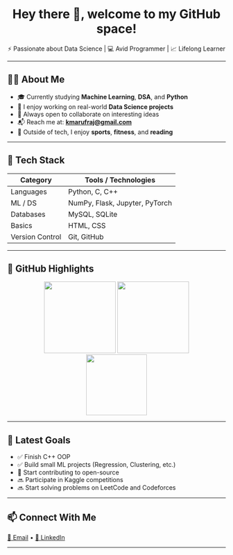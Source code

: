 <h1 align="center">Hey there 👋, welcome to my GitHub space!</h1>

<p align="center">⚡ Passionate about Data Science | 💻 Avid Programmer | 📈 Lifelong Learner</p>

---

## 👨‍💻 About Me

- 🎓 Currently studying **Machine Learning**, **DSA**, and **Python**  
- 🔭 I enjoy working on real-world **Data Science projects**  
- 🤝 Always open to collaborate on interesting ideas  
- 📬 Reach me at: **kmarufraj@gmail.com**  
- 🏅 Outside of tech, I enjoy **sports**, **fitness**, and **reading**

---

## 🧰 Tech Stack

| Category        | Tools / Technologies                      |
|----------------|--------------------------------------------|
| Languages      | Python, C, C++                             |
| ML / DS        | NumPy, Flask, Jupyter, PyTorch             |
| Databases      | MySQL, SQLite                              |
| Basics         | HTML, CSS                                  |
| Version Control| Git, GitHub                                |

---

## 🚀 GitHub Highlights

<p align="center">
  <img src="https://github-readme-stats.vercel.app/api?username=kmarufraj&show_icons=true&theme=transparent" height="165"/>
  <img src="https://github-readme-streak-stats.herokuapp.com/?user=kmarufraj&theme=transparent" height="165"/>
  <br/>
  <img src="https://github-readme-stats.vercel.app/api/top-langs/?username=kmarufraj&layout=compact&theme=transparent" height="140"/>
</p>

---

## 🌱 Latest Goals

- ✅ Finish C++ OOP  
- ✅ Build small ML projects (Regression, Clustering, etc.)  
- 🔄 Start contributing to open-source  
- 🔜 Participate in Kaggle competitions  
- 🔜 Start solving problems on LeetCode and Codeforces  

---

## 📫 Connect With Me

<a href="mailto:kmarufraj@gmail.com">📧 Email</a> • <a href="https://www.linkedin.com/in/kmarufraj/">🔗 LinkedIn</a>

---
